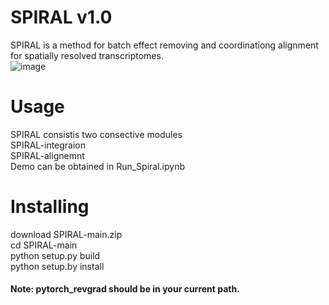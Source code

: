 # SPIRAL v1.0
SPIRAL is a method for batch effect removing and coordinationg alignment for spatially resolved transcriptomes.  
![image](https://user-images.githubusercontent.com/17848453/183861675-b8b63081-83f3-4957-a3f8-0b822a4980cd.png)
# Usage
SPIRAL consistis two consective modules  
SPIRAL-integraion  
SPIRAL-alignemnt  
Demo can be obtained in Run_Spiral.ipynb
# Installing
download SPIRAL-main.zip  
cd SPIRAL-main  
python setup.py build  
python setup.by install  
#### Note: pytorch_revgrad should be in your current path.
